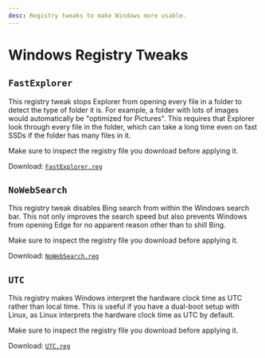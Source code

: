 ```yaml
---
desc: Registry tweaks to make Windows more usable.
---
```


# Windows Registry Tweaks

## `FastExplorer`

This registry tweak stops Explorer from opening every file in a folder to detect
the type of folder it is. For example, a folder with lots of images would
automatically be "optimized for Pictures". This requires that Explorer look
through every file in the folder, which can take a long time even on fast SSDs
if the folder has many files in it.

Make sure to inspect the registry file you download before applying it.

Download: [`FastExplorer.reg`][FastExplorer]

## `NoWebSearch`

This registry tweak disables Bing search from within the Windows search bar.
This not only improves the search speed but also prevents Windows from opening
Edge for no apparent reason other than to shill Bing.

Make sure to inspect the registry file you download before applying it.

Download: [`NoWebSearch.reg`][NoWebSearch]

## `UTC`

This registry makes Windows interpret the hardware clock time as UTC rather than
local time. This is useful if you have a dual-boot setup with Linux, as Linux
interprets the hardware clock time as UTC by default.

Make sure to inspect the registry file you download before applying it.

Download: [`UTC.reg`][UTC]

[FastExplorer]: /static/Windows/FastExplorer.reg
[NoWebSearch]: /static/Windows/NoWebSearch.reg
[UTC]: /static/Windows/UTC.reg
